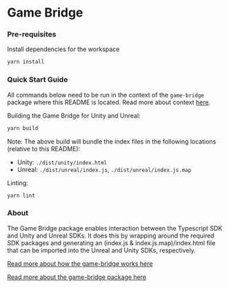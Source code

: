# Game Bridge

### Pre-requisites

Install dependencies for the workspace

```bash
yarn install
```

### Quick Start Guide

All commands below need to be run in the context of the `game-bridge` package where this README is located. Read more about context [here](../../README.md#context).

Building the Game Bridge for Unity and Unreal:

```bash
yarn build
```

Note: The above build will bundle the index files in the following locations (relative to this README):
- Unity: `./dist/unity/index.html`
- Unreal: `./dist/unreal/index.js`, `./dist/unreal/index.js.map`

Linting:

```bash
yarn lint
```

### About

The Game Bridge package enables interaction between the Typescript SDK and Unity and Unreal SDKs. It does this by wrapping around the required SDK packages and generating an (index.js & index.js.map)/index.html file that can be imported into the Unreal and Unity SDKs, respectively.

[Read more about how the game-bridge works here](https://immutable.atlassian.net/wiki/spaces/GSK/pages/2307129395/Game+SDK+Overview)

[Read more about the game-bridge package here](../../README.md#game-bridge)